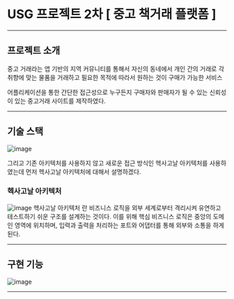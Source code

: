 # USG 프로젝트 2차 [ 중고 책거래 플랫폼 ]
****
## 프로젝트 소개

중고 거래라는 앱 기반의 지역 커뮤니티를 통해서 자신의 동네에서 개인 간의 거래로 각 취향에 맞는 물품을 거래하고 필요한 목적에 따라서 원하는 것이 구매가 가능한 서비스

어플리케이션을 통한 간단한 접근성으로 누구든지 구매자와 판매자가 될 수 있는 신뢰성이 있는 중고거래 사이트를 제작하였다.

****
## 기술 스택
![image](https://github.com/Namsoo315/USG_PJ_2/assets/113406187/bbceb8bc-21fd-4a53-93b4-a419ddb2d5d6)


그리고 기존 아키텍처를 사용하지 않고 새로운 접근 방식인 헥사고날 아키텍처를 사용하였는데 
먼저 헥사고날 아키텍처에 대해서 설명하겠다.

### 헥사고날 아키텍처
![image](https://github.com/Namsoo315/USG_PJ_2/assets/113406187/25388b6d-53cb-4337-8f71-c5ab9b72dcb0)
헥사고날 아키텍처 란 비즈니스 로직을 외부 세계로부터 격리시켜 유연하고 테스트하기 쉬운 구조를 설계하는 것이다.
이를 위해 핵심 비즈니스 로직은 중앙의 도메인 영역에 위치하며, 입력과 출력을 처리하는 포트와 어댑터를 통해 외부와 소통을 하게 된다.

****
## 구현 기능
![image](https://github.com/Namsoo315/USG_PJ_2/assets/113406187/b975f6e7-2b12-44b5-ad0d-1f8e1751044a)

****
